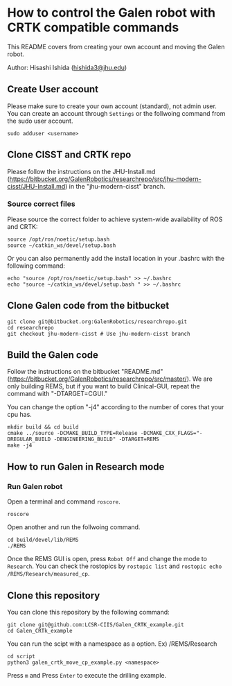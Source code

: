 # How to control the Galen robot with CRTK compatible commands

This README covers from creating your own account and moving the Galen robot.


Author: Hisashi Ishida (hishida3@jhu.edu)


## Create User account
Please make sure to create your own account (standard), not admin user.
You can create an account through `Settings` or the follwoing command from the sudo user account. 

```
sudo adduser <username>
```

## Clone CISST and CRTK repo 
Please follow the instructions on the JHU-Install.md (https://bitbucket.org/GalenRobotics/researchrepo/src/jhu-modern-cisst/JHU-Install.md) in the "jhu-modern-cisst" branch.

### Source correct files
Please source the correct folder to achieve system-wide availability of ROS and CRTK:
```
source /opt/ros/noetic/setup.bash 
source ~/catkin_ws/devel/setup.bash 
```

Or you can also permanently add the install location in your .bashrc with the following command:
```
echo "source /opt/ros/noetic/setup.bash" >> ~/.bashrc
echo "source ~/catkin_ws/devel/setup.bash " >> ~/.bashrc
```


## Clone Galen code from the bitbucket
```
git clone git@bitbucket.org:GalenRobotics/researchrepo.git
cd researchrepo
git checkout jhu-modern-cisst # Use jhu-modern-cisst branch
```

## Build the Galen code 
Follow the instructions on the bitbucket "README.md" (https://bitbucket.org/GalenRobotics/researchrepo/src/master/).
We are only building REMS, but if you want to build Clinical-GUI, repeat the command with "-DTARGET=CGUI."


You can change the option "-j4" according to the number of cores that your cpu has. 
```
mkdir build && cd build
cmake ../source -DCMAKE_BUILD_TYPE=Release -DCMAKE_CXX_FLAGS="-DREGULAR_BUILD -DENGINEERING_BUILD" -DTARGET=REMS 
make -j4
```


## How to run Galen in Research mode
### Run Galen robot
Open a terminal and command `roscore`.

```
roscore
```
Open another and run the follwoing command.
```
cd build/devel/lib/REMS
./REMS
```

Once the REMS GUI is open, press `Robot Off` and change the mode to `Research`.
You can check the rostopics by `rostopic list` and `rostopic echo /REMS/Research/measured_cp`.

## Clone this repository
You can clone this repository by the following command:
```
git clone git@github.com:LCSR-CIIS/Galen_CRTK_example.git
cd Galen_CRTk_example
```


You can run the scipt with a namespace as a option. Ex) /REMS/Research
```
cd script
python3 galen_crtk_move_cp_example.py <namespace>
```
Press `m` and Press `Enter` to execute the drilling example.
